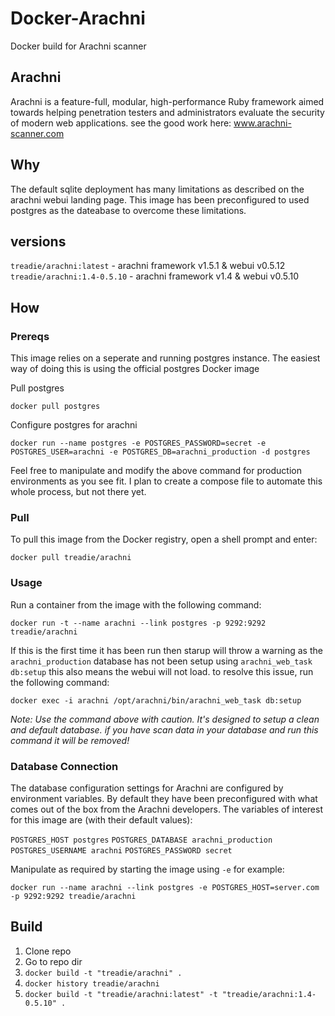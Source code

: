 # Docker-Arachni
Docker build for Arachni scanner

## Arachni
Arachni is a feature-full, modular, high-performance Ruby framework aimed towards helping penetration testers and administrators evaluate the security of modern web applications. see the good work here: www.arachni-scanner.com

## Why
The default sqlite deployment has many limitations as described on the arachni webui landing page. This image has been preconfigured to used postgres as the dateabase to overcome these limitations.

## versions
`treadie/arachni:latest` - arachni framework v1.5.1 & webui v0.5.12
`treadie/arachni:1.4-0.5.10` - arachni framework v1.4 & webui v0.5.10

## How

### Prereqs
This image relies on a seperate and running postgres instance. The easiest way of doing this is using the official postgres Docker image

Pull postgres

`docker pull postgres`

Configure postgres for arachni

`docker run --name postgres -e POSTGRES_PASSWORD=secret -e POSTGRES_USER=arachni -e POSTGRES_DB=arachni_production -d postgres`

Feel free to manipulate and modify the above command for production environments as you see fit. I plan to create a compose file to automate this whole process, but not there yet.

### Pull
To pull this image from the Docker registry, open a shell prompt and enter:

`docker pull treadie/arachni`

### Usage
Run a container from the image with the following command:

`docker run -t --name arachni --link postgres -p 9292:9292 treadie/arachni`

If this is the first time it has been run then starup will throw a warning as the `arachni_production` database has not been setup using `arachni_web_task db:setup` this also means the webui will not load. to resolve this issue, run the following command: 

`docker exec -i arachni /opt/arachni/bin/arachni_web_task db:setup`

_Note: Use the command above with caution. It's designed to setup a clean and default database. if you have scan data in your database and run this command it will be removed!_

### Database Connection
The database configuration settings for Arachni are configured by environment variables. By default they have been preconfigured with what comes out of the box from the Arachni developers. The variables of interest for this image are (with their default values):

`POSTGRES_HOST postgres`
`POSTGRES_DATABASE arachni_production`
`POSTGRES_USERNAME arachni`
`POSTGRES_PASSWORD secret`

Manipulate as required by starting the image using `-e` for example:

`docker run --name arachni --link postgres -e POSTGRES_HOST=server.com -p 9292:9292 treadie/arachni`

## Build

1. Clone repo
2. Go to repo dir
3. `docker build -t "treadie/arachni" .`
4. `docker history treadie/arachni` 
5. `docker build -t "treadie/arachni:latest" -t "treadie/arachni:1.4-0.5.10" .`
